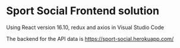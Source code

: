 # Sport Social Frontend solution

Using React version 16.10, redux and axios in Visual Studio Code

The backend for the API data is https://sport-social.herokuapp.com/
